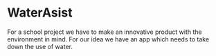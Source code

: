 # WaterAsist
For a school project we have to make an innovative product with the environment in mind. For our idea we have an app which needs to take down the use of water.
